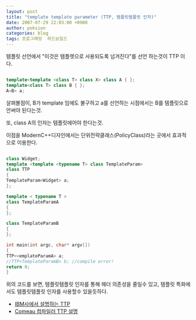 ```yaml
---
layout: post
title: "template template parameter (TTP, 템플릿템플릿 인자)"
date: 2007-07-29 22:03:00 +0900
author: poksion
categories: blog
tags: 프로그래밍  하드보일드
---
```


템플릿 선언에서 "이것은 템플렛으로 사용되도록 넘겨진다"를 선언 하는것이 TTP 이다.

```cpp

template<template <class T> class X> class A { }; 
template<class T> class B { }; 
A<B> a; 

```

살펴볼점이, B가 template 임에도 불구하고 a를 선언하는 시점에서는 B를 템플릿으로 안써야 된다는것.

또, class A의 인자는 템플릿에어야 한다는것.

이점을 ModernC++디자인에서는 단위전략클래스(PolicyClass)라는 곳에서 효과적으로 이용한다.

```cpp

class Widget;
template <template <typename T> class TemplateParam>
class TTP
{
TemplateParam<Widget> a;
};

template < typename T >
class TemplateParamA
{
};

class TemplateParamB
{
};

int main(int argc, char* argv[])
{
TTP<<emplateParamA> a;
//TTP<TemplateParamB> b; //compile error!
return 0;
}

```

위의 코드를 보면, 템플릿템플릿 인자를 통해 헤더 의존성을 줄일수 있고, 템플릿 특화에서도 템플릿템플릿 인자를 사용할수 있을듯하다.

  * [IBM사에서 설명하는 TTP](http://publib.boulder.ibm.com/infocenter/lnxpcomp/v8v101/index.jsp?topic=/com.ibm.xlcpp8l.doc/language/ref/template_template_parameters.htm)
  * [Comeau 컴파일러 TTP 설명](http://www.comeaucomputing.com/techtalk/templates/#ttp)

